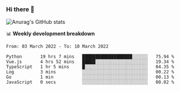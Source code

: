 ### Hi there 👋
![Anurag's GitHub stats](https://github-readme-stats.vercel.app/api?username=jami1024&show_icons=true&theme=radical)

📊 **Weekly development breakdown**
<!--START_SECTION:waka-->

```text
From: 03 March 2022 - To: 10 March 2022

Python       19 hrs 7 mins   ███████████████████░░░░░░   75.94 %
Vue.js       4 hrs 52 mins   █████░░░░░░░░░░░░░░░░░░░░   19.34 %
TypeScript   1 hr 5 mins     █░░░░░░░░░░░░░░░░░░░░░░░░   04.35 %
Log          3 mins          ░░░░░░░░░░░░░░░░░░░░░░░░░   00.22 %
Go           1 min           ░░░░░░░░░░░░░░░░░░░░░░░░░   00.13 %
JavaScript   0 secs          ░░░░░░░░░░░░░░░░░░░░░░░░░   00.02 %
```

<!--END_SECTION:waka-->
<!--
**jami1024/jami1024** is a ✨ _special_ ✨ repository because its `README.md` (this file) appears on your GitHub profile.

Here are some ideas to get you started:

- 🔭 I’m currently working on ...
- 🌱 I’m currently learning ...
- 👯 I’m looking to collaborate on ...
- 🤔 I’m looking for help with ...
- 💬 Ask me about ...
- 📫 How to reach me: ...
- 😄 Pronouns: ...
- ⚡ Fun fact: ...
-->
